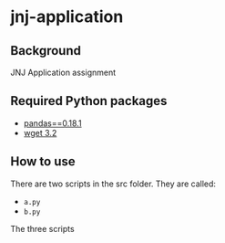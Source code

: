 # jnj-application

Background
------

JNJ Application assignment

Required Python packages
------

- [pandas==0.18.1](http://pandas.pydata.org/)
- [wget 3.2](https://pypi.python.org/pypi/wget)

How to use
------

There are two scripts in the src folder. They are called:

- ```a.py```
- ```b.py```

The three scripts
